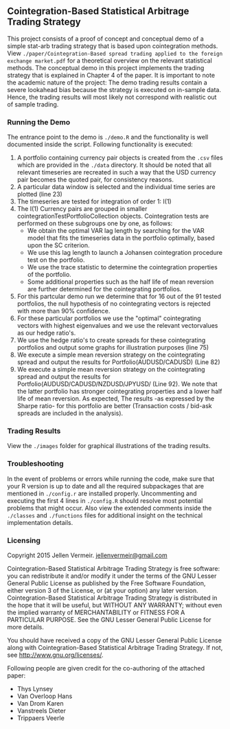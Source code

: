 ## Cointegration-Based Statistical Arbitrage Trading Strategy 
This project consists of a proof of concept and conceptual demo of a simple stat-arb trading strategy that is based upon cointegration methods. View `./paper/Cointegration-Based spread trading applied to the foreign exchange market.pdf` for a theoretical overview on the relevant statistical methods. The conceptual demo in this project implements the trading strategy that is explained in Chapter 4 of the paper. It is important to note the academic nature of the project: The demo trading results contain a severe lookahead bias because the strategy is executed on in-sample data. Hence, the trading results will most likely not correspond with realistic out of sample trading.

### Running the Demo
The entrance point to the demo is `./demo.R` and the functionality is well documented inside the script. Following functionality is executed:

1. A portfolio containing currency pair objects is created from the `.csv` files which are provided in the `./data` directory. It should be noted that all relevant timeseries are recreated in such a way that the USD currency pair becomes the quoted pair, for consistency reasons.
2. A particular data window is selected and the individual time series are plotted (line 23)
3. The timeseries are tested for integration of order 1: I(1)
4. The I(1) Currency pairs are grouped in smaller cointegrationTestPortfolioCollection objects. Cointegration tests are performed on these subgroups one by one, as follows:
	- We obtain the optimal VAR lag length by searching for the VAR model that fits the timeseries data in the portfolio optimally, based upon the SC criterion.
	- We use this lag length to launch a Johansen cointegration procedure test on the portfolio.
	- We use the trace statistic to determine the cointegration properties of the portfolio.
	- Some additional properties such as the half life of mean reversion are further determined for the  cointegrating portfolios.
5. For this partcular demo run we determine that for 16 out of the 91 tested portfolios, the null hypothesis of no cointegrating vectors is rejected with more than 90% confidence.
6. For these particular portfolios we use the "optimal" cointegrating vectors with highest eigenvalues and we use the relevant vectorvalues as our hedge ratio's.
7. We use the hedge ratio's to create spreads for these cointegrating portfolios and output some graphs for illustration purposes (line 75)
8. We execute a simple mean reversion strategy on the cointegrating spread and output the results for Portfolio(AUDUSD/CADUSD) (Line 82)
9. We execute a simple mean reversion strategy on the cointegrating spread and output the results for Portfolio(AUDUSD/CADUSD/NZDUSD/JPYUSD/ (Line 92). We note that the latter portfolio has stronger cointegrating properties and a lower half life of mean reversion. As expected, The results -as expressed by the Sharpe ratio- for this portfolio are better (Transaction costs / bid-ask spreads are included in the analysis).

### Trading Results
View the `./images` folder for graphical illustrations of the trading results.

### Troubleshooting
In the event of problems or errors while running the code, make sure that your R version is up to date and all the required subpackages that are mentioned in `./config.r` are installed properly. Uncommenting and executing the first 4 lines in `./config.R` should resolve most potential problems that might occur. Also view the extended comments inside the `./classes` and `./functions` files for additional insight on the technical implementation details.

### Licensing
Copyright 2015 Jellen Vermeir.
<jellenvermeir@gmail.com>	

Cointegration-Based Statistical Arbitrage Trading Strategy is free software: you can redistribute it and/or modify it under the terms of the GNU Lesser General Public License as published by the Free Software Foundation, either version 3 of the License, or (at your option) any later version.
Cointegration-Based Statistical Arbitrage Trading Strategy is distributed in the hope that it will be useful, but WITHOUT ANY WARRANTY; without even the implied warranty of MERCHANTABILITY or FITNESS FOR A PARTICULAR PURPOSE.  See the GNU Lesser General Public License for more details.

You should have received a copy of the GNU Lesser General Public License along with Cointegration-Based Statistical Arbitrage Trading Strategy. If not, see <http://www.gnu.org/licenses/>. 

Following people are given credit for the co-authoring of the attached paper:

- Thys Lynsey
- Van Overloop Hans
- Van Drom Karen
- Vanstreels Dieter
- Trippaers Veerle

